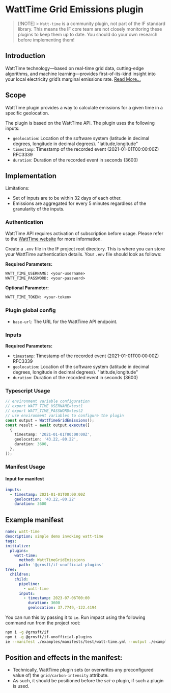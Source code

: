 # WattTime Grid Emissions plugin

> [!NOTE] > `Watt-time` is a community plugin, not part of the IF standard library. This means the IF core team are not closely monitoring these plugins to keep them up to date. You should do your own research before implementing them!

## Introduction

WattTime technology—based on real-time grid data, cutting-edge algorithms, and machine learning—provides first-of-its-kind insight into your local electricity grid’s marginal emissions rate. [Read More...](https://www.watttime.org/api-documentation/#introduction)

## Scope

WattTime plugin provides a way to calculate emissions for a given time in a specific geolocation.

The plugin is based on the WattTime API. The plugin uses the following inputs:

- `geolocation`: Location of the software system (latitude in decimal degrees, longitude in decimal degrees). "latitude,longitude"
- `timestamp`: Timestamp of the recorded event (2021-01-01T00:00:00Z) RFC3339
- `duration`: Duration of the recorded event in seconds (3600)

## Implementation

Limitations:

- Set of inputs are to be within 32 days of each other.
- Emissions are aggregated for every 5 minutes regardless of the granularity of the inputs.

### Authentication

WattTime API requires activation of subscription before usage. Please refer to the [WattTime website](https://watttime.org/docs-dev/data-plans/) for more information.

Create a `.env` file in the IF project root directory. This is where you can store your WattTime authentication details. Your `.env` file should look as follows:

**Required Parameters:**

```txt
WATT_TIME_USERNAME: <your-username>
WATT_TIME_PASSWORD: <your-password>
```

**Optional Parameter:**

```txt
WATT_TIME_TOKEN: <your-token>
```

### Plugin global config

- `base-url`: The URL for the WattTime API endpoint.

### Inputs

**Required Parameters:**

- `timestamp`: Timestamp of the recorded event (2021-01-01T00:00:00Z) RFC3339
- `geolocation`: Location of the software system (latitude in decimal degrees, longitude in decimal degrees). "latitude,longitude"
- `duration`: Duration of the recorded event in seconds (3600)

### Typescript Usage

```typescript
// environment variable configuration
// export WATT_TIME_USERNAME=test1
// export WATT_TIME_PASSWORD=test2
// use environment variables to configure the plugin
const output = WattTimeGridEmissions();
const result = await output.execute([
  {
    timestamp: '2021-01-01T00:00:00Z',
    geolocation: '43.22,-80.22',
    duration: 3600,
  },
]);
```

### Manifest Usage

#### Input for manifest

```yaml
inputs:
  - timestamp: 2021-01-01T00:00:00Z
    geolocation: '43.22,-80.22'
    duration: 3600
```

## Example manifest

```yaml
name: watt-time
description: simple demo invoking watt-time
tags:
initialize:
  plugins:
    watt-time:
      method: WattTimeGridEmissions
      path: '@grnsft/if-unofficial-plugins'
tree:
  children:
    child:
      pipeline:
        - watt-time
      inputs:
        - timestamp: 2023-07-06T00:00
          duration: 3600
          geolocation: 37.7749,-122.4194
```

You can run this by passing it to `ie`. Run impact using the following command run from the project root:

```sh
npm i -g @grnsft/if
npm i -g @grnsft/if-unofficial-plugins
ie --manifest ./examples/manifests/test/watt-time.yml --output ./examples/outputs/watt-time.yml
```

## Position and effects in the manifest:

- Technically, WattTime plugin sets (or overwrites any preconfigured value of) the `grid/carbon-intensity` attribute.
- As such, it should be positioned before the _sci-o_ plugin, if such a plugin is used.
